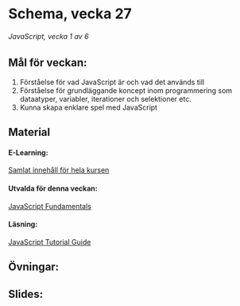 # Schema, vecka 27

###### JavaScript, vecka 1 av 6

## Mål för veckan:
1. Förståelse för vad JavaScript är och vad det används till
2. Förståelse för grundläggande koncept inom programmering som dataatyper, variabler, iterationer och selektioner etc.
3. Kunna skapa enklare spel med JavaScript

## Material
#### E-Learning:
[Samlat innehåll för hela kursen](https://github.com/Lexicon-Frontend-2024/e-learning-material/edit/main/README.md)
#### Utvalda för denna veckan:
[JavaScript Fundamentals](https://app.pluralsight.com/library/courses/fundamentals-javascript/table-of-contents)
#### Läsning:
[JavaScript Tutorial Guide](https://www.w3schools.com/js/)

## Övningar:

## Slides:

